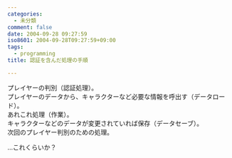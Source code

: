 ```yaml
---
categories:
  - 未分類
comment: false
date: 2004-09-28 09:27:59
iso8601: 2004-09-28T09:27:59+09:00
tags:
  - programming
title: 認証を含んだ処理の手順

---
```


<div class="entry-body">
  <p>プレイヤーの判別（認証処理）。<br />
    プレイヤーのデータから、キャラクターなど必要な情報を呼出す（データロード）。<br />
    あれこれ処理（作業）。<br />
    キャラクターなどのデータが変更されていれば保存（データセーブ）。<br />
    次回のプレイヤー判別のための処理。</p>

  <p>…これくらいか？</p>
</div>
